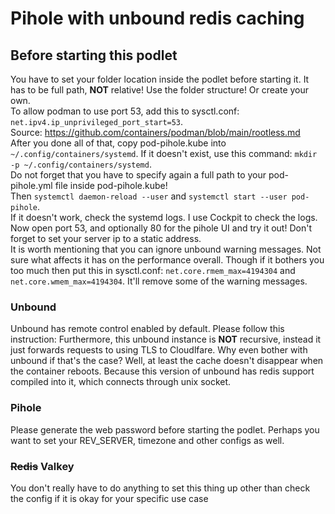 # Pihole with unbound redis caching

## Before starting this podlet

You have to set your folder location inside the podlet before starting it. It has to be full path, **NOT** relative! Use the folder structure! Or create your own. <br />
To allow podman to use port 53, add this to sysctl.conf: ``net.ipv4.ip_unprivileged_port_start=53``. <br /> Source: https://github.com/containers/podman/blob/main/rootless.md <br/>
After you done all of that, copy pod-pihole.kube into ``~/.config/containers/systemd``.
If it doesn't exist, use this command: ``mkdir -p ~/.config/containers/systemd``. </br >
Do not forget that you have to specify again a full path to your pod-pihole.yml file inside pod-pihole.kube! </br>
Then ``systemctl daemon-reload --user`` and ``systemctl start --user pod-pihole``. <br />
If it doesn't work, check the systemd logs. I use Cockpit to check the logs. <br />
Now open port 53, and optionally 80 for the pihole UI and try it out! Don't forget to set your server ip to a static address. </br >
It is worth mentioning that you can ignore unbound warning messages. Not sure what affects it has on the performance overall. Though if it bothers you too much then put this in sysctl.conf:
``net.core.rmem_max=4194304`` and ``net.core.wmem_max=4194304``. It'll remove some of the warning messages.

### Unbound

Unbound has remote control enabled by default. Please follow this instruction:
Furthermore, this unbound instance is **NOT** recursive, instead it just forwards requests to using TLS to Cloudlfare.
Why even bother with unbound if that's the case? Well, at least the cache doesn't disappear when the container reboots.
Because this version of unbound has redis support compiled into it, which connects through unix socket.

### Pihole

Please generate the web password before starting the podlet.
Perhaps you want to set your REV_SERVER, timezone and other configs as well.


### ~~Redis~~ Valkey

You don't really have to do anything to set this thing up other than check the config if it is okay for your specific use case
